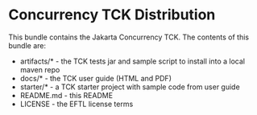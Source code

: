 # Concurrency TCK Distribution

This bundle contains the Jakarta Concurrency TCK. The contents of this bundle are:
- artifacts/* - the TCK tests jar and sample script to install into a local maven repo
- docs/*      - the TCK user guide (HTML and PDF)
- starter/*   - a TCK starter project with sample code from user guide
- README.md   - this README
- LICENSE     - the EFTL license terms
